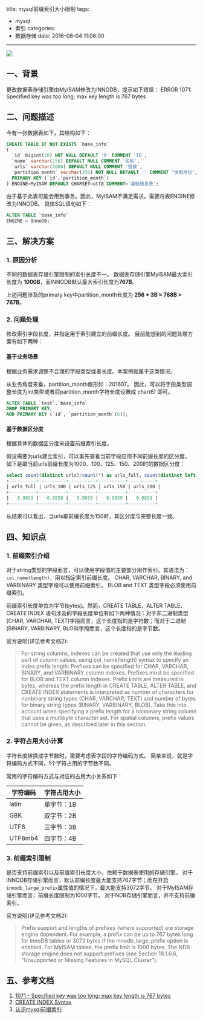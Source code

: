 title: mysql前缀索引大小限制
tags:
  - mysql
  - 索引
categories:
  - 数据存储
date: 2016-08-04 11:06:00
---
<img src="/asserts/images/logo/mysql.png" class="img-logo img-center" />


## 一、背景
更改数据表存储引擎由MyISAM修改为INNODB，提示如下错误：
ERROR 1071: Specified key was too long; max key length is 767 bytes


## 二、问题描述
今有一张数据表如下，其结构如下：
``` sql
CREATE TABLE IF NOT EXISTS `base_info`
(
  `id` bigint(20) NOT NULL DEFAULT '0' COMMENT 'ID',
  `name` varchar(256) DEFAULT NULL COMMENT '名称',
  `urls` varchar(1000) DEFAULT NULL COMMENT '链接',
  `partition_month` varchar(256) NOT NULL DEFAULT '' COMMENT '快照月份',
  PRIMARY KEY (`id`,`partition_month`)
) ENGINE=MyISAM DEFAULT CHARSET=utf8 COMMENT='基础信息表';
```

由于基于此表可能会用到事务。因此，MyISAM不满足需求，需要将表ENGINE修改为INNODB。
具体SQL语句如下：
``` sql
ALTER TABLE `base_info`
ENGINE = InnoDB;
```


## 三、解决方案

### 1. 原因分析
不同的数据表存储引擎限制的索引长度不一。
数据表存储引擎MyISAM最大索引长度为 **1000B**，而INNODB默认最大索引长度为**767B**。

上述问题涉及的primary key中partition_month长度为 **256 * 3B = 768B > 767B**。

### 2. 问题处理
修改索引字段长度，并指定用于索引建立的前缀长度。
目前能想到的问题处理方案有如下两种：

#### 基于业务场景
根据业务需求调整不合理的字段类型或者长度。本案例就属于这类情况。

从业务角度来看，partition_month值形如：201607。
因此，可以将字段类型调整长度为int类型或者将partition_month字符长度设置成 char(6) 即可。
``` sql
ALTER TABLE `test`.`base_info`
DROP PRIMARY KEY,
ADD PRIMARY KEY (`id`, `partition_month`(6));
```

#### 基于数据区分度
根据具体的数据区分度来设置前缀索引长度。

假设需要为urls建立索引，可以事先查看当前字段应用不同前缀长度的区分度。
如下是取当前urls前缀长度为1000、100、125、150、200时的数据区分度：
``` sql
select count(distinct urls)/count(*) as urls_full, count(distinct left(urls,100))/count(*) as urls_100, count(distinct left(urls,125))/count(*) as urls_125, count(distinct left(urls,150))/count(*) as urls_150, count(distinct left(urls,200))/count(*) as urls_200 from base_info;
+----------+----------+----------+----------+----------+
| urls_full | urls_100 | urls_125 | urls_150 | urls_200 |
+----------+----------+----------+----------+----------+
|   0.9859 |   0.9858 |   0.9858 |   0.9859 |   0.9859 |
+----------+----------+----------+----------+----------+
```

从结果可以看出，当urls取前缀长度为150时，其区分度与完整长度一致。

<!-- more -->

## 四、知识点

### 1. 前缀索引介绍
对于string类型的字段而言，可以使用字段值的主要部分用作索引。其语法为：`col_name(length)`，用以指定索引前缀长度。
CHAR, VARCHAR, BINARY, and VARBINARY 类型字段可以使用前缀索引。
BLOB and TEXT 类型字段必须使用前缀索引。

前缀索引长度单位为字节(bytes)。然而，CREATE TABLE、ALTER TABLE、CREATE INDEX 语句涉及的字段长度单位有如下两种情况：对于非二进制类型(CHAR, VARCHAR, TEXT)字段而言，这个长度指的是字符数；而对于二进制(BINARY, VARBINARY, BLOB)字段而言，这个长度指的是字节数。

官方说明(详见参考文档2):
> For string columns, indexes can be created that use only the leading part of column values, using col_name(length) syntax to specify an index prefix length:
Prefixes can be specified for CHAR, VARCHAR, BINARY, and VARBINARY column indexes.
Prefixes must be specified for BLOB and TEXT column indexes.
Prefix limits are measured in bytes, whereas the prefix length in CREATE TABLE, ALTER TABLE, and CREATE INDEX statements is interpreted as number of characters for nonbinary string types (CHAR, VARCHAR, TEXT) and number of bytes for binary string types (BINARY, VARBINARY, BLOB). Take this into account when specifying a prefix length for a nonbinary string column that uses a multibyte character set.
For spatial columns, prefix values cannot be given, as described later in this section.

### 2. 字符占用大小计算
字符长度转换成字节数时，需要考虑表字段的字符编码方式。
简单来说，就是字符编码方式不同，1个字符占用的字节数不同。

常用的字符编码方式与对应的占用大小关系如下：

| 字符编码 | 字符占用大小 |
|---|---|
| latin | 单字节：1B |
| GBK | 双字节：2B |
| UTF8 | 三字节：3B |
| UTF8mb4 | 四字节：4B |

### 3. 前缀索引限制
是否支持前缀索引以及前缀索引长度大小，依赖于数据表使用的存储引擎。
对于INNODB存储引擎而言，默认前缀长度最大能支持767字节；而在开启`innodb_large_prefix`属性值的情况下，最大能支持3072字节。
对于MyISAM存储引擎而言，前缀长度限制为1000字节。
对于NDB存储引擎而言，并不支持前缀索引。

官方说明(详见参考文档2):
> Prefix support and lengths of prefixes (where supported) are storage engine dependent. For example, a prefix can be up to 767 bytes long for InnoDB tables or 3072 bytes if the innodb_large_prefix option is enabled. For MyISAM tables, the prefix limit is 1000 bytes. The NDB storage engine does not support prefixes (see Section 18.1.6.6, “Unsupported or Missing Features in MySQL Cluster”).



## 五、参考文档
1. [1071 - Specified key was too long; max key length is 767 bytes](http://stackoverflow.com/a/1814594)
2. [CREATE INDEX Syntax](http://dev.mysql.com/doc/refman/5.6/en/create-index.html)
4. [认识mysql前缀索引](http://hidba.org/?p=216)